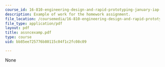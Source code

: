 ```yaml
---
course_id: 16-810-engineering-design-and-rapid-prototyping-january-iap-2007
description: Example of work for the homework assignment.
file_location: /coursemedia/16-810-engineering-design-and-rapid-prototyping-january-iap-2007/bb85ee725776b80115c04f1c2fc08c09_assncexamp.pdf
file_type: application/pdf
layout: pdf
title: assncexamp.pdf
type: course
uid: bb85ee725776b80115c04f1c2fc08c09

---
```

None